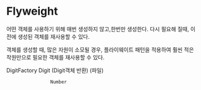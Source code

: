 # Flyweight

어떤 객체를 사용하기 위해 매번 생성하지 않고,한번만 생성한다.
다시 필요해 질때, 이전에 생성된 객체를 재사용할 수 있다.

객체를 생성할 때, 많은 자원이 소모될 경우,
플라이웨이트 패턴을 적용하여 훨씬 적은 작원만으로 필요한 객체를 재사용할 수 있다.

DigitFactory        Digit
(Digit객체 반환)    (파일)

                    Number